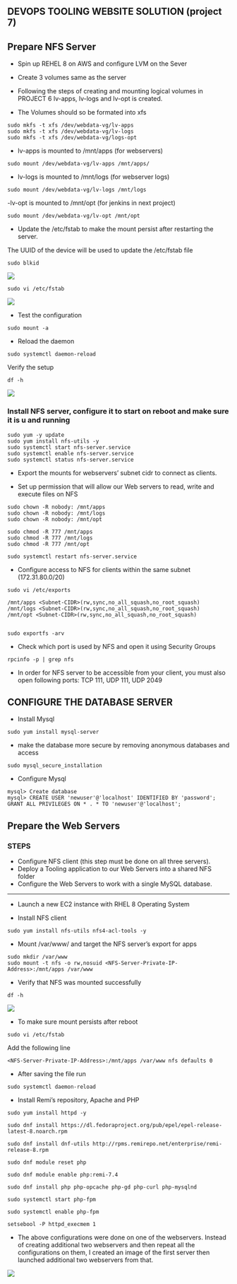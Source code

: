 ## DEVOPS TOOLING WEBSITE SOLUTION (project 7)

## Prepare NFS Server
- Spin up REHEL 8 on AWS and configure LVM on the Sever
- Create 3 volumes same as the server
- Following the steps of creating and mounting logical volumes in PROJECT 6 lv-apps, lv-logs and lv-opt is created.

- The Volumes should so be formated into xfs
```
sudo mkfs -t xfs /dev/webdata-vg/lv-apps
sudo mkfs -t xfs /dev/webdata-vg/lv-logs
sudo mkfs -t xfs /dev/webdata-vg/logs-opt
```
- lv-apps is mounted to /mnt/apps (for webservers)
```
sudo mount /dev/webdata-vg/lv-apps /mnt/apps/
```
- lv-logs is mounted to /mnt/logs (for webserver logs)
```
sudo mount /dev/webdata-vg/lv-logs /mnt/logs
```

-lv-opt is mounted to /mnt/opt (for jenkins in next project)
```
sudo mount /dev/webdata-vg/lv-opt /mnt/opt
```
- Update the /etc/fstab to make the mount persist after restarting the server.

The UUID of the device will be used to update the /etc/fstab file
```
sudo blkid
```
![](https://github.com/akinolafusi/DAREY-PBL-PROJECTS/blob/aa488aeb90bc873dfc03cefbe283e19108f922cb/PROJECT%207/blkid.PNG)
```
sudo vi /etc/fstab
```
![](https://github.com/akinolafusi/DAREY-PBL-PROJECTS/blob/aa488aeb90bc873dfc03cefbe283e19108f922cb/PROJECT%207/fstab.PNG)

- Test the configuration
```
sudo mount -a
```
- Reload the daemon
```
sudo systemctl daemon-reload
```
Verify the setup
```
df -h
```
![](https://github.com/akinolafusi/DAREY-PBL-PROJECTS/blob/aa488aeb90bc873dfc03cefbe283e19108f922cb/PROJECT%207/df%20-h.PNG)

### Install NFS server, configure it to start on reboot and make sure it is u and running ###

```
sudo yum -y update
sudo yum install nfs-utils -y
sudo systemctl start nfs-server.service
sudo systemctl enable nfs-server.service
sudo systemctl status nfs-server.service
```
- Export the mounts for webservers’ subnet cidr to connect as clients. 

- Set up permission that will allow our Web servers to read, write and execute files on NFS
```
sudo chown -R nobody: /mnt/apps
sudo chown -R nobody: /mnt/logs
sudo chown -R nobody: /mnt/opt

sudo chmod -R 777 /mnt/apps
sudo chmod -R 777 /mnt/logs
sudo chmod -R 777 /mnt/opt

sudo systemctl restart nfs-server.service
```

- Configure access to NFS for clients within the same subnet (172.31.80.0/20)
```
sudo vi /etc/exports

/mnt/apps <Subnet-CIDR>(rw,sync,no_all_squash,no_root_squash)
/mnt/logs <Subnet-CIDR>(rw,sync,no_all_squash,no_root_squash)
/mnt/opt <Subnet-CIDR>(rw,sync,no_all_squash,no_root_squash)


sudo exportfs -arv
```
- Check which port is used by NFS and open it using Security Groups
```
rpcinfo -p | grep nfs
```
- In order for NFS server to be accessible from your client, you must also open following ports: TCP 111, UDP 111, UDP 2049
 
## CONFIGURE THE DATABASE SERVER



- Install Mysql
```
sudo yum install mysql-server
```
- make the database more secure by removing anonymous databases and access
```
sudo mysql_secure_installation
```
- Configure Mysql
```
mysql> Create database
mysql> CREATE USER 'newuser'@'localhost' IDENTIFIED BY 'password';
GRANT ALL PRIVILEGES ON * . * TO 'newuser'@'localhost';
```
## Prepare the Web Servers
### STEPS
- Configure NFS client (this step must be done on all three servers).
- Deploy a Tooling application to our Web Servers into a shared NFS folder
- Configure the Web Servers to work with a single MySQL database.
***
- Launch a new EC2 instance with RHEL 8 Operating System

- Install NFS client
```
sudo yum install nfs-utils nfs4-acl-tools -y
```
- Mount /var/www/ and target the NFS server’s export for apps
```
sudo mkdir /var/www
sudo mount -t nfs -o rw,nosuid <NFS-Server-Private-IP-Address>:/mnt/apps /var/www
```
- Verify that NFS was mounted successfully
```
df -h
```
![](https://github.com/akinolafusi/DAREY-PBL-PROJECTS/blob/aa488aeb90bc873dfc03cefbe283e19108f922cb/PROJECT%207/df%20-h%20web.PNG)
- To make sure mount persists after reboot
```
sudo vi /etc/fstab
```
Add the following line
```
<NFS-Server-Private-IP-Address>:/mnt/apps /var/www nfs defaults 0 
```


- After saving the file run
```
sudo systemctl daemon-reload
```
- Install Remi’s repository, Apache and PHP
```
sudo yum install httpd -y

sudo dnf install https://dl.fedoraproject.org/pub/epel/epel-release-latest-8.noarch.rpm

sudo dnf install dnf-utils http://rpms.remirepo.net/enterprise/remi-release-8.rpm

sudo dnf module reset php

sudo dnf module enable php:remi-7.4

sudo dnf install php php-opcache php-gd php-curl php-mysqlnd

sudo systemctl start php-fpm

sudo systemctl enable php-fpm

setsebool -P httpd_execmem 1
```
- The above configurations were done on one of the webservers. Instead of creating additional two webservers and then repeat all the configurations on them, I created an image of the first server then launched additional two webservers from that.

![](https://github.com/akinolafusi/DAREY-PBL-PROJECTS/blob/076406e0e6688db03b26b6908d053e53d0c52675/PROJECT%207/webpage.PNG)
